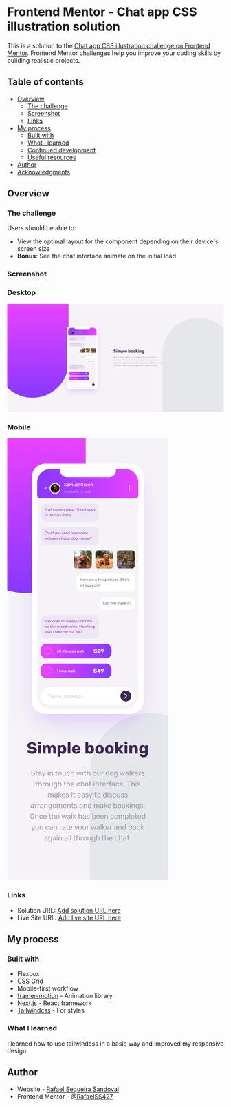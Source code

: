 # Frontend Mentor - Chat app CSS illustration solution

This is a solution to the [Chat app CSS illustration challenge on Frontend Mentor](https://www.frontendmentor.io/challenges/chat-app-css-illustration-O5auMkFqY). Frontend Mentor challenges help you improve your coding skills by building realistic projects. 

## Table of contents

- [Overview](#overview)
  - [The challenge](#the-challenge)
  - [Screenshot](#screenshot)
  - [Links](#links)
- [My process](#my-process)
  - [Built with](#built-with)
  - [What I learned](#what-i-learned)
  - [Continued development](#continued-development)
  - [Useful resources](#useful-resources)
- [Author](#author)
- [Acknowledgments](#acknowledgments)

## Overview

### The challenge

Users should be able to:

- View the optimal layout for the component depending on their device's screen size
- **Bonus**: See the chat interface animate on the initial load

### Screenshot

### Desktop
![](./public/screenshots/desktop.png)

### Mobile
![](.//public/screenshots/mobile.png)

### Links

- Solution URL: [Add solution URL here](https://github.com/RafaelSS427/chat-ilustration)
- Live Site URL: [Add live site URL here](https://rafaelss427.github.io/chat-ilustration/)

## My process

### Built with

- Flexbox
- CSS Grid
- Mobile-first workflow
- [framer-motion](https://www.framer.com/motion/) - Animation library
- [Next.js](https://nextjs.org/) - React framework
- [Tailwindcss](https://styled-components.com/) - For styles

### What I learned

I learned how to use tailwindcss in a basic way and improved my responsive design.

## Author

- Website - [Rafael Sequeira Sandoval](https://www.rafael-sequeira-sandoval.dev)
- Frontend Mentor - [@RafaelSS427](https://www.frontendmentor.io/profile/@RafaelSS427)